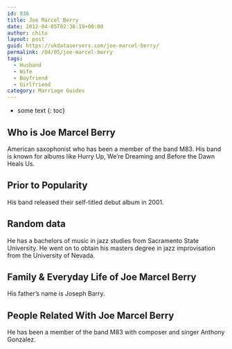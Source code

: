 ```yaml
---
id: 936
title: Joe Marcel Berry
date: 2012-04-05T02:36:19+00:00
author: chito
layout: post
guid: https://ukdataservers.com/joe-marcel-berry/
permalink: /04/05/joe-marcel-berry
tags:
  - Husband
  - Wife
  - Boyfriend
  - Girlfriend
category: Marriage Guides
---
```


* some text
{: toc}
          
          
## Who is  Joe Marcel Berry
                  
                  
                  
American saxophonist who has been a member of the band M83. His band is known for albums like Hurry Up, We&#8217;re Dreaming and Before the Dawn Heals Us.
                  
                
                
                
## Prior to Popularity 
                  
                  
                  
His band released their self-titled debut album in 2001.
                  
                
                
                
## Random data 
                  
                  
                  
He has a bachelors of music in jazz studies from Sacramento State University. He went on to obtain his masters degree in jazz improvisation from the University of Nevada.
                  
                
                
                
## Family & Everyday Life of Joe Marcel Berry
                  
                  
                  
His father&#8217;s name is Joseph Barry.
                  
                
                
                
## People Related With  Joe Marcel Berry
                  
                  
                  
He has been a member of the band M83 with composer and singer Anthony Gonzalez.
                  
                
              
            
          
          
          
    
    
  
